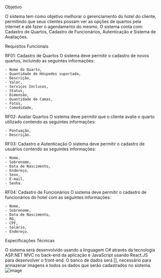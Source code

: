 Objetivo

O sistema tem como objetivo melhorar o gerenciamento do hotel do cliente, permitindo que seus clientes possam ver as opções de quartos pela internet e até fazer o agendamento do mesmo.
O sistema conta com: Cadastro de Quartos, Cadastro de Funcionários, Autenticação e Sistema de Avaliações.

Requisitos Funcionais

RF01: Cadastro de Quartos
O sistema deve permitir o cadastro de novos quartos, incluindo as seguintes informações:

	- Nome do Quarto,
	- Quantidade de Hóspedes suportada,
	- Descrição,
	- Valor,
	- Serviços Inclusos,
	- Status,
	- Dimensão,
	- Quantidade de Camas,
	- Fotos,
	- Comodidade,

RF02: Avaliar Quartos
O sistema deve permitir que o cliente avalie o quarto utilizado contendo as seguintes informações:

	- Pontuação,
	- Descrição.

RF03: Cadastro e Autenticação
O sistema deve permitir o cadastro de usuários contendo as seguintes informações:

	- Nome,
	- Sobrenome,
	- Data de Nascimento,
	- Endereço,
	- Sexo,
	- E-mail,
	- Senha.

RF04: Cadastro de Funcionários
O sistema deve permitir o cadastro de funcionários do hotel com as seguintes informações:

	- Nome,
	- Sobrenome,
	- Data de Nascimento,
	- RG,
	- CPF,
	- Salário,
	- Endereço.

Especificações Técnicas

O sistema será desenvolvido usando a linguagem C# através da tecnologia ASP.NET MVC no back-end da aplicação e JavaScript usando React.JS para desenvolver o front-end.
O banco de dados será [], necessário para armazenar imagens e todos os dados que serão cadastrados no sistema.
![image](https://github.com/danielcperalba/sistema-para-hotel/assets/81268953/95de3370-1b84-4bc3-9b98-392e4925203f)
